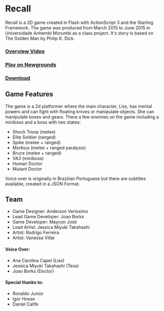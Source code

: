 # Recall
Recall is a 2D game created in Flash with ActionScript 3 and the Starling Framework. The game was produced from March 2015 to June 2015 in Universidade Anhembi Morumbi as a class project. It's story is based on The Golden Man by Philip K. Dick.

### [Overview Video](https://youtu.be/rFTlMV1_2Jk)
### [Play on Newgrounds](http://www.newgrounds.com/portal/view/659650?updated=1)
### [Download](https://github.com/emperiumgs/recall/releases/download/1.0/recall_build.zip)

## Game Features
The game is a 2d platformer where the main character, Liss, has mental powers and can fight with floating knives or manipulate objects. She can manipulate boxes and gears. There a few enemies on the game including a miniboss and a boss with two states:
- Shock Troop (melee)
- Elite Soldier (ranged)
- Spike (melee + ranged)
- Morbius (melee + ranged paralysis)
- Bruce (melee + ranged)
- VA3 (miniboss)
- Human Doctor
- Mutant Doctor

Voice over is originally in Brazilian Portuguese but there are subtitles available, created in a JSON Format.

## Team
- Game Designer: Anderson Verissimo
- Lead Game Developer: Joao Borks
- Game Developer: Maycon José
- Lead Artist: Jessica Miyuki Takahashi
- Artist: Rodrigo Ferreira
- Artist: Vanessa Villar

#### Voice Over:
- Ana Carolina Capel (Liss)
- Jessica Miyuki Takahashi (Tess)
- Joao Borks (Doctor)

#### Special thanks to:
- Ronaldo Junior
- Igor Hosse
- Daniel Calife
